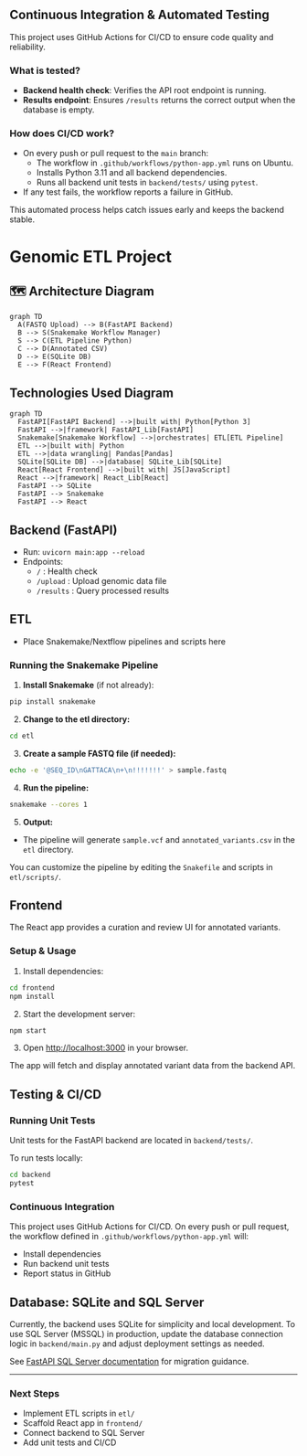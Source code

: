 ## Continuous Integration & Automated Testing

This project uses GitHub Actions for CI/CD to ensure code quality and reliability.

### What is tested?
- **Backend health check**: Verifies the API root endpoint is running.
- **Results endpoint**: Ensures `/results` returns the correct output when the database is empty.

### How does CI/CD work?
- On every push or pull request to the `main` branch:
  - The workflow in `.github/workflows/python-app.yml` runs on Ubuntu.
  - Installs Python 3.11 and all backend dependencies.
  - Runs all backend unit tests in `backend/tests/` using `pytest`.
- If any test fails, the workflow reports a failure in GitHub.

This automated process helps catch issues early and keeps the backend stable.
# Genomic ETL Project

## 🗺️ Architecture Diagram

```mermaid
graph TD
  A(FASTQ Upload) --> B(FastAPI Backend)
  B --> S(Snakemake Workflow Manager)
  S --> C(ETL Pipeline Python)
  C --> D(Annotated CSV)
  D --> E(SQLite DB)
  E --> F(React Frontend)
```

## Technologies Used Diagram

```mermaid
graph TD
  FastAPI[FastAPI Backend] -->|built with| Python[Python 3]
  FastAPI -->|framework| FastAPI_Lib[FastAPI]
  Snakemake[Snakemake Workflow] -->|orchestrates| ETL[ETL Pipeline]
  ETL -->|built with| Python
  ETL -->|data wrangling| Pandas[Pandas]
  SQLite[SQLite DB] -->|database| SQLite_Lib[SQLite]
  React[React Frontend] -->|built with| JS[JavaScript]
  React -->|framework| React_Lib[React]
  FastAPI --> SQLite
  FastAPI --> Snakemake
  FastAPI --> React
```

## Backend (FastAPI)
- Run: `uvicorn main:app --reload`
- Endpoints:
  - `/` : Health check
  - `/upload` : Upload genomic data file
  - `/results` : Query processed results


## ETL
- Place Snakemake/Nextflow pipelines and scripts here

### Running the Snakemake Pipeline

1. **Install Snakemake** (if not already):
  ```bash
  pip install snakemake
  ```
2. **Change to the etl directory:**
  ```bash
  cd etl
  ```
3. **Create a sample FASTQ file (if needed):**
  ```bash
  echo -e '@SEQ_ID\nGATTACA\n+\n!!!!!!!' > sample.fastq
  ```
4. **Run the pipeline:**
  ```bash
  snakemake --cores 1
  ```
5. **Output:**
  - The pipeline will generate `sample.vcf` and `annotated_variants.csv` in the `etl` directory.

You can customize the pipeline by editing the `Snakefile` and scripts in `etl/scripts/`.


## Frontend
The React app provides a curation and review UI for annotated variants.

### Setup & Usage
1. Install dependencies:
  ```bash
  cd frontend
  npm install
  ```
2. Start the development server:
  ```bash
  npm start
  ```
3. Open [http://localhost:3000](http://localhost:3000) in your browser.

The app will fetch and display annotated variant data from the backend API.
## Testing & CI/CD

### Running Unit Tests
Unit tests for the FastAPI backend are located in `backend/tests/`.

To run tests locally:
```bash
cd backend
pytest
```

### Continuous Integration
This project uses GitHub Actions for CI/CD. On every push or pull request, the workflow defined in `.github/workflows/python-app.yml` will:
- Install dependencies
- Run backend unit tests
- Report status in GitHub

## Database: SQLite and SQL Server

Currently, the backend uses SQLite for simplicity and local development. To use SQL Server (MSSQL) in production, update the database connection logic in `backend/main.py` and adjust deployment settings as needed.

See [FastAPI SQL Server documentation](https://fastapi.tiangolo.com/advanced/async-sql-databases/) for migration guidance.

---

### Next Steps
- Implement ETL scripts in `etl/`
- Scaffold React app in `frontend/`
- Connect backend to SQL Server
- Add unit tests and CI/CD
